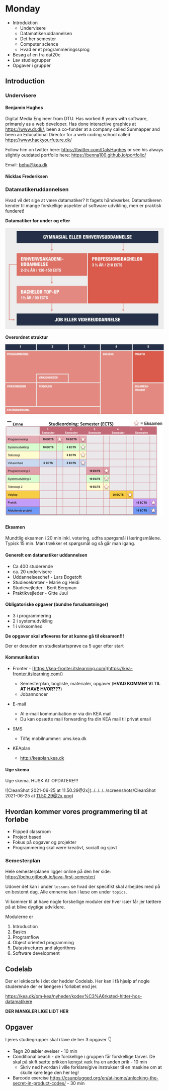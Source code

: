 # Monday

- Introduktion
  - Undervisere
  - Datamatikeruddannelsen
  - Det her semester
  - Computer science
  - Hvad er et programmeringssprog
- Besøg af en fra dat20c
- Lav studiegrupper
- Opgaver i grupper



## Introduction



### Undervisere

#### Benjamin Hughes

Digital Media Engineer from DTU. Has worked 8 years with software, primarely as a web developer. Has done interactive graphics at https://www.dr.dk/, been a co-funder at a company called Sunmapper and been an Educational Director for a web coding school called https://www.hackyourfuture.dk/

Follow him on twitter here: https://twitter.com/DalsHughes or see his always slightly outdated portfolio here: https://benna100.github.io/portfolio/

Email: behu@kea.dk



#### Nicklas Frederiksen





### Datamatikeruddannelsen

Hvad vil det sige at være datamatiker? It fagets håndværker. Datamatikeren kender til mange forskellige aspekter af software udvikling, men er praktisk funderet!



**Datamatiker før under og efter**

![Datamatiker før under og efter](../../assets/datamatiker-uddannelsen.png)



**Overordnet struktur**

![Overordnet struktur](../../assets/uddannelses-overblik.png)



![Datamatiker skema](../../assets/datamatiker-skema.png)



#### Eksamen

Mundtlig eksamen i 20 min inkl. votering, udfra spørgsmål i læringsmålene. Typisk 15 min. Man trækker et spørgsmål og så går man igang. 



#### Generelt om datamatiker uddannelsen

- Ca 400 studerende
- ca. 20 undervisere
- Uddannelseschef - Lars Bogetoft
- Studiesekretær - Marie og Heidi
- Studievejleder - Berit Bergman
- Praktikvejleder - Gitte Juul



#### Obligatoriske opgaver (bundne forudsætninger)

- 3 i programmering
- 2 i systemudvikling
- 1 i virksomhed

**De opgaver skal afleveres for at kunne gå til eksamen!!!**

Der er desuden en studiestartsprøve ca 5 uger efter start



#### Kommunikation

- Fronter - [https://kea-fronter.itslearning.com](https://kea-fronter.itslearning.com/)
  - Semesterplan, bogliste, materialer, opgaver (**HVAD KOMMER VI TIL AT HAVE HVOR???**)
  - Jobannoncer



- E-mail 
  - Al e-mail kommunikation er via din KEA mail
  - Du kan opsætte mail forwarding fra din KEA mail til privat email



- SMS

  - Tilføj mobilnummer: ums.kea.dk

  

- KEAplan 

  - http://keaplan.kea.dk



#### Uge skema

Uge skema. HUSK AT OPDATERE!!!

![CleanShot 2021-06-25 at 11.50.29@2x](../../../../screenshots/CleanShot 2021-06-25 at 11.50.29@2x.png)



## Hvordan kommer vores programmering til at forløbe

- Flipped classroom
- Project based
- Fokus på opgaver og projekter
- Programmering skal være kreativt, socialt og sjovt



### Semesterplan

Hele semesterplanen ligger online på den her side: https://behu.gitbook.io/java-first-semester/

Udover det kan i under `lessons` se hvad der specifikt skal arbejdes med på en bestemt dag.  Alle emnerne kan i læse om under `topics`. 

Vi kommer til at have nogle forskellige moduler der hver især får jer tættere på at blive dygtige udviklere. 

Modulerne er

1. Introduction
2. Basics
3. Programflow
4. Object oriented programming
5. Datastructures and algorithms
6. Software development



## Codelab

Der er lektiecafe i det der hedder Codelab. Her kan i få hjælp af nogle studerende der er længere i forløbet end jer. 

https://kea.dk/om-kea/nyheder/kodev%C3%A6rksted-hitter-hos-datamatikere

**DER MANGLER LIGE LIDT HER**







## Opgaver

I jeres studiegrupper skal i lave de her 3 opgaver 👇

- Tegn 20 æbler øvelser - 10 min
- Conditional beach - de forskellige i gruppen får forskellige farver. De skal på skift sætte prikken længst væk fra en anden prik - 10 min
  - Skriv ned hvordan i ville forklare/give instrukser til en maskine om at skulle køre lege den her leg!
- Barcode exercise https://csunplugged.org/en/at-home/unlocking-the-secret-in-product-codes/ - 30 min
